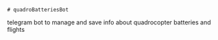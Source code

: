     # quadroBatteriesBot
telegram bot to manage and save info about quadrocopter batteries and flights
